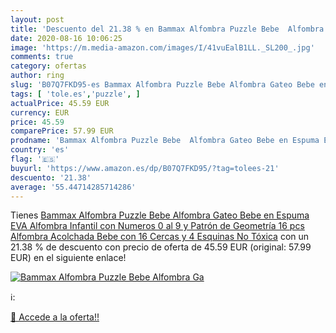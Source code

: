```yaml
---
layout: post
title: 'Descuento del 21.38 % en Bammax Alfombra Puzzle Bebe  Alfombra Ga'
date: 2020-08-16 10:06:25
image: 'https://m.media-amazon.com/images/I/41vuEalB1LL._SL200_.jpg'
comments: true
category: ofertas
author: ring
slug: 'B07Q7FKD95-es Bammax Alfombra Puzzle Bebe Alfombra Gateo Bebe en Espuma...'
tags: [ 'tole.es','puzzle', ]
actualPrice: 45.59 EUR
currency: EUR
price: 45.59
comparePrice: 57.99 EUR
prodname: 'Bammax Alfombra Puzzle Bebe  Alfombra Gateo Bebe en Espuma EVA  Alfombra Infantil con Numeros 0 al 9 y Patrón de Geometría  16 pcs Alfombra Acolchada Bebe con 16 Cercas y 4 Esquinas  No Tóxica'
country: 'es'
flag: '🇪🇸'
buyurl: 'https://www.amazon.es/dp/B07Q7FKD95/?tag=tolees-21'
descuento: '21.38'
average: '55.44714285714286'
---
```


Tienes [Bammax Alfombra Puzzle Bebe  Alfombra Gateo Bebe en Espuma EVA  Alfombra Infantil con Numeros 0 al 9 y Patrón de Geometría  16 pcs Alfombra Acolchada Bebe con 16 Cercas y 4 Esquinas  No Tóxica](https://www.amazon.es/dp/B07Q7FKD95/?tag=tolees-21) con un 21.38 % de descuento con precio de oferta de 45.59 EUR (original: 57.99 EUR) en el siguiente enlace!

[![Bammax Alfombra Puzzle Bebe  Alfombra Ga](https://m.media-amazon.com/images/I/41vuEalB1LL._SL200_.jpg)](https://www.amazon.es/dp/B07Q7FKD95/?tag=tolees-21)

ℹ️:


[🛒 Accede a la oferta!!](https://www.amazon.es/dp/B07Q7FKD95/?tag=tolees-21)

